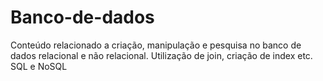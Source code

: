 # Banco-de-dados
Conteúdo relacionado a criação, manipulação e pesquisa no banco de dados relacional e não relacional. Utilização de join, criação de index etc. SQL e NoSQL

